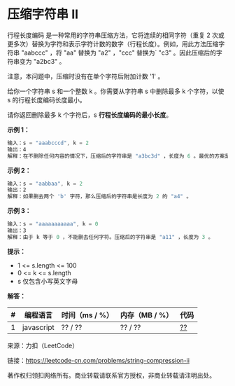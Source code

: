 # 压缩字符串 II

行程长度编码 是一种常用的字符串压缩方法，它将连续的相同字符（重复 2 次或更多次）替换为字符和表示字符计数的数字（行程长度）。例如，用此方法压缩字符串 "aabccc" ，将 "aa" 替换为 "a2" ，"ccc" 替换为` "c3" 。因此压缩后的字符串变为 "a2bc3" 。

注意，本问题中，压缩时没有在单个字符后附加计数 '1' 。

给你一个字符串 s 和一个整数 k 。你需要从字符串 s 中删除最多 k 个字符，以使 s 的行程长度编码长度最小。

请你返回删除最多 k 个字符后，s **行程长度编码的最小长度**。

**示例 1：**

``` javascript
输入：s = "aaabcccd", k = 2
输出：4
解释：在不删除任何内容的情况下，压缩后的字符串是 "a3bc3d" ，长度为 6 。最优的方案是删除 'b' 和 'd'，这样一来，压缩后的字符串为 "a3c3" ，长度是 4 。
```

**示例 2：**

``` javascript
输入：s = "aabbaa", k = 2
输出：2
解释：如果删去两个 'b' 字符，那么压缩后的字符串是长度为 2 的 "a4" 。
```

**示例 3：**

``` javascript
输入：s = "aaaaaaaaaaa", k = 0
输出：3
解释：由于 k 等于 0 ，不能删去任何字符。压缩后的字符串是 "a11" ，长度为 3 。
```

**提示：**

- 1 <= s.length <= 100
- 0 <= k <= s.length
- s 仅包含小写英文字母

**解答：**

**#**|**编程语言**|**时间（ms / %）**|**内存（MB / %）**|**代码**
--|--|--|--|--
1|javascript|?? / ??|?? / ??|[??](./javascript/ac_v1.js)

来源：力扣（LeetCode）

链接：https://leetcode-cn.com/problems/string-compression-ii

著作权归领扣网络所有。商业转载请联系官方授权，非商业转载请注明出处。
